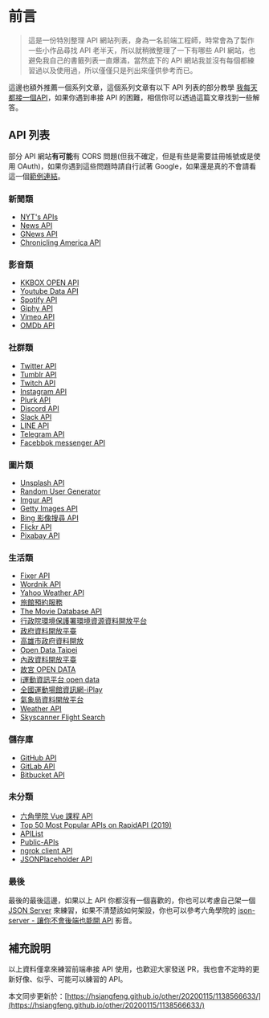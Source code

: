 # 前言

> 這是一份特別整理 API 網站列表，身為一名前端工程師，時常會為了製作一些小作品尋找 API 老半天，所以就稍微整理了一下有哪些 API 網站，也避免我自己的書籤列表一直爆滿，當然底下的 API 網站我並沒有每個都練習過以及使用過，所以僅僅只是列出來僅供參考而已。

這邊也額外推薦一個系列文章，這個系列文章有以下 API 列表的部分教學 [我每天都接一個API](https://ithelp.ithome.com.tw/articles/10197459)，如果你遇到串接 API 的困難，相信你可以透過這篇文章找到一些解答。

## API 列表

部分 API 網站**有可能**有 CORS 問題(但我不確定，但是有些是需要註冊帳號或是使用 OAuth)，如果你遇到這些問題時請自行試著 Google，如果還是真的不會請看這一個[範例連結](https://lmgtfy.com/?q=CORS+%E8%A7%A3%E6%B1%BA&pp=1)。

### 新聞類

- [NYT's APIs](https://developer.nytimes.com/apis)
- [News API](https://newsapi.org/)
- [GNews API](https://gnews.io/)
- [Chronicling America API](https://chroniclingamerica.loc.gov/about/api/)

### 影音類

- [KKBOX OPEN API](https://docs-zhtw.kkbox.codes/docs/overview)
- [Youtube Data API](https://developers.google.com/youtube/v3)
- [Spotify API](https://developer.spotify.com/documentation/web-api/)
- [Giphy API](https://developers.giphy.com/)
- [Vimeo API](https://developer.vimeo.com/api/guides/start)
- [OMDb API](http://www.omdbapi.com/)

### 社群類

- [Twitter API](https://developer.twitter.com/en/docs)
- [Tumblr API](https://www.tumblr.com/docs/en/api/v2)
- [Twitch API](https://dev.twitch.tv/docs)
- [Instagram API](https://www.instagram.com/developer/)
- [Plurk API](https://kantai235.github.io/Plurk-API-Docs/build/#plurk-api-2-0)
- [Discord API](https://support.discordapp.com/hc/zh-tw/articles/212889058-Discord%E5%AE%98%E6%96%B9API)
- [Slack API](https://api.slack.com/)
- [LINE API](https://developers.line.biz/zh-hant/docs/messaging-api/overview/)
- [Telegram API](https://core.telegram.org/)
- [Facebbok messenger API](https://developers.facebook.com/docs/messenger-platform/introduction)

### 圖片類

- [Unsplash API](https://unsplash.com/developers)
- [Random User Generator](https://randomuser.me/photos)
- [Imgur API](https://apidocs.imgur.com/?version=latest)
- [Getty Images API](https://developers.gettyimages.com/api/)
- [Bing 影像搜尋 API](https://azure.microsoft.com/zh-tw/services/cognitive-services/bing-image-search-api/)
- [Flickr API](https://www.flickr.com/services/api/)
- [Pixabay API](https://pixabay.com/api/docs/)

### 生活類

- [Fixer API](https://fixer.io/)
- [Wordnik API](https://developer.wordnik.com/)
- [Yahoo Weather API](https://developer.yahoo.com/weather/)
- [旅館預約服務](https://challenge.thef2e.com/news/17)
- [The Movie Database API](https://developers.themoviedb.org/3/getting-started/introduction)
- [行政院環境保護署環境資源資料開放平台](https://opendata.epa.gov.tw/)
- [政府資料開放平臺](https://data.gov.tw/)
- [高雄市政府資料開放](https://data.kcg.gov.tw/)
- [Open Data Taipei](https://data.taipei/#/)
- [內政資料開放平臺](https://data.moi.gov.tw/MoiOD/System/Principle.aspx?Sample=2)
- [故宮 OPEN DATA](http://210.69.170.105/popendata/APP_Prog/cht/overview_cht.aspx)
- [i運動資訊平台 open data](https://isports.sa.gov.tw/Api/Rest/v1/openData.html#/)
- [全國運動場館資訊網-iPlay](https://iplay.sa.gov.tw/WebAPI)
- [氣象局資料開放平台](https://opendata.cwb.gov.tw/index)
- [Weather API](https://openweathermap.org/api)
- [Skyscanner Flight Search](https://rapidapi.com/skyscanner/api/skyscanner-flight-search)


### 儲存庫

- [GitHub API](https://developer.github.com/v3/)
- [GitLab API](https://docs.gitlab.com/ee/api/)
- [Bitbucket API](https://developer.atlassian.com/bitbucket/api/2/reference/)

### 未分類

- [六角學院 Vue 課程 API](https://vue-course-api.hexschool.io/)
- [Top 50 Most Popular APIs on RapidAPI (2019)](https://rapidapi.com/blog/most-popular-api/)
- [APIList](https://apilist.fun/)
- [Public-APIs](https://github.com/n0shake/Public-APIs)
- [ngrok client API](https://ngrok.com/docs#client-api)
- [JSONPlaceholder API](https://jsonplaceholder.typicode.com/)

### 最後

最後的最後這邊，如果以上 API 你都沒有一個喜歡的，你也可以考慮自己架一個 [JSON Server](https://github.com/typicode/json-server) 來練習，如果不清楚該如何架設，你也可以參考六角學院的 [json-server - 讓你不會後端也能開 API](https://www.youtube.com/watch?v=9TAanXxNvEI) 影音。

## 補充說明

以上資料僅拿來練習前端串接 API 使用，也歡迎大家發送 PR，我也會不定時的更新好像、似乎、可能可以練習的 API。

本文同步更新於：[https://hsiangfeng.github.io/other/20200115/1138566633/](https://hsiangfeng.github.io/other/20200115/1138566633/)
